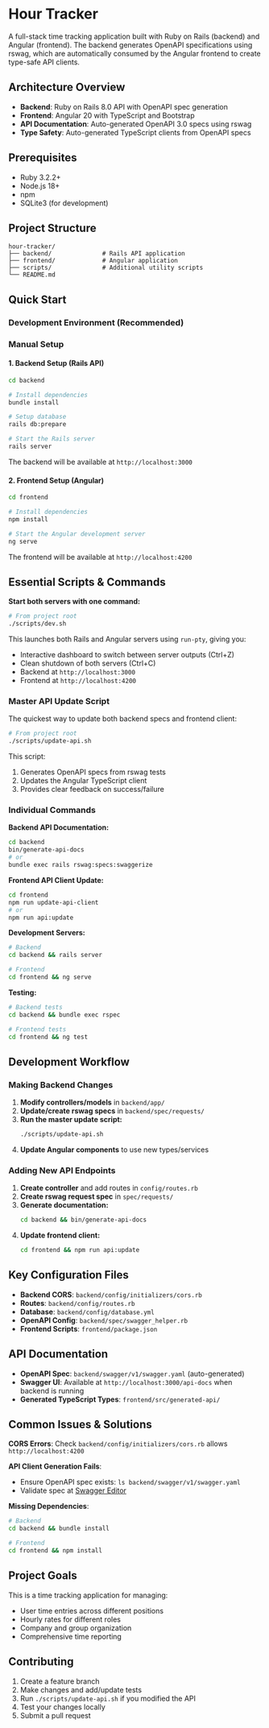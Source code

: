 # Hour Tracker

A full-stack time tracking application built with Ruby on Rails (backend) and Angular (frontend). The backend generates OpenAPI specifications using rswag, which are automatically consumed by the Angular frontend to create type-safe API clients.

## Architecture Overview

- **Backend**: Ruby on Rails 8.0 API with OpenAPI spec generation
- **Frontend**: Angular 20 with TypeScript and Bootstrap
- **API Documentation**: Auto-generated OpenAPI 3.0 specs using rswag
- **Type Safety**: Auto-generated TypeScript clients from OpenAPI specs

## Prerequisites

- Ruby 3.2.2+
- Node.js 18+
- npm
- SQLite3 (for development)

## Project Structure

```
hour-tracker/
├── backend/              # Rails API application
├── frontend/             # Angular application
├── scripts/              # Additional utility scripts
└── README.md
```

## Quick Start

### Development Environment (Recommended)

### Manual Setup

#### 1. Backend Setup (Rails API)

```bash
cd backend

# Install dependencies
bundle install

# Setup database
rails db:prepare

# Start the Rails server
rails server
```

The backend will be available at `http://localhost:3000`

#### 2. Frontend Setup (Angular)

```bash
cd frontend

# Install dependencies
npm install

# Start the Angular development server
ng serve
```

The frontend will be available at `http://localhost:4200`

## Essential Scripts & Commands

**Start both servers with one command:**
```bash
# From project root
./scripts/dev.sh
```

This launches both Rails and Angular servers using `run-pty`, giving you:
- Interactive dashboard to switch between server outputs (Ctrl+Z)
- Clean shutdown of both servers (Ctrl+C)
- Backend at `http://localhost:3000`
- Frontend at `http://localhost:4200`

### Master API Update Script

The quickest way to update both backend specs and frontend client:

```bash
# From project root
./scripts/update-api.sh
```

This script:
1. Generates OpenAPI specs from rswag tests
2. Updates the Angular TypeScript client
3. Provides clear feedback on success/failure

### Individual Commands

**Backend API Documentation:**
```bash
cd backend
bin/generate-api-docs
# or
bundle exec rails rswag:specs:swaggerize
```

**Frontend API Client Update:**
```bash
cd frontend
npm run update-api-client
# or
npm run api:update
```

**Development Servers:**
```bash
# Backend
cd backend && rails server

# Frontend
cd frontend && ng serve
```

**Testing:**
```bash
# Backend tests
cd backend && bundle exec rspec

# Frontend tests
cd frontend && ng test
```

## Development Workflow

### Making Backend Changes

1. **Modify controllers/models** in `backend/app/`
2. **Update/create rswag specs** in `backend/spec/requests/`
3. **Run the master update script:**
   ```bash
   ./scripts/update-api.sh
   ```
4. **Update Angular components** to use new types/services

### Adding New API Endpoints

1. **Create controller** and add routes in `config/routes.rb`
2. **Create rswag request spec** in `spec/requests/`
3. **Generate documentation:**
   ```bash
   cd backend && bin/generate-api-docs
   ```
4. **Update frontend client:**
   ```bash
   cd frontend && npm run api:update
   ```

## Key Configuration Files

- **Backend CORS**: `backend/config/initializers/cors.rb`
- **Routes**: `backend/config/routes.rb`
- **Database**: `backend/config/database.yml`
- **OpenAPI Config**: `backend/spec/swagger_helper.rb`
- **Frontend Scripts**: `frontend/package.json`

## API Documentation

- **OpenAPI Spec**: `backend/swagger/v1/swagger.yaml` (auto-generated)
- **Swagger UI**: Available at `http://localhost:3000/api-docs` when backend is running
- **Generated TypeScript Types**: `frontend/src/generated-api/`

## Common Issues & Solutions

**CORS Errors**: Check `backend/config/initializers/cors.rb` allows `http://localhost:4200`

**API Client Generation Fails**:
- Ensure OpenAPI spec exists: `ls backend/swagger/v1/swagger.yaml`
- Validate spec at [Swagger Editor](https://editor.swagger.io/)

**Missing Dependencies**:
```bash
# Backend
cd backend && bundle install

# Frontend
cd frontend && npm install
```

## Project Goals

This is a time tracking application for managing:
- User time entries across different positions
- Hourly rates for different roles
- Company and group organization
- Comprehensive time reporting

## Contributing

1. Create a feature branch
2. Make changes and add/update tests
3. Run `./scripts/update-api.sh` if you modified the API
4. Test your changes locally
5. Submit a pull request
